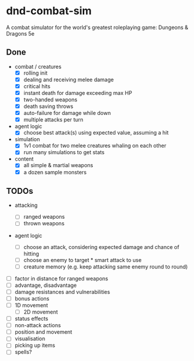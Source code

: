 # dnd-combat-sim

A combat simulator for the world's greatest roleplaying game: Dungeons & Dragons 5e

## Done

- combat / creatures
  - [x] rolling init
  - [x] dealing and receiving melee damage
  - [x] critical hits
  - [x] instant death for damage exceeding max HP
  - [x] two-handed weapons
  - [x] death saving throws
  - [x] auto-failure for damage while down
  - [x] multiple attacks per turn
- agent logic
  - [x] choose best attack(s) using expected value, assuming a hit
- simulation
  - [x] 1v1 combat for two melee creatures whaling on each other
  - [x] run many simulations to get stats
- content
  - [x] all simple & martial weapons
  - [x] a dozen sample monsters

## TODOs

- attacking
  - [ ] ranged weapons
  - [ ] thrown weapons
- agent logic

  - [ ] choose an attack, considering expected damage and chance of hitting
  - [ ] choose an enemy to target \* smart attack to use
  - [ ] creature memory (e.g. keep attacking same enemy round to round)

- [ ] factor in distance for ranged weapons
- [ ] advantage, disadvantage
- [ ] damage resistances and vulnerabilities
- [ ] bonus actions
- [ ] 1D movement
  - [ ] 2D movement
- [ ] status effects
- [ ] non-attack actions
- [ ] position and movement
- [ ] visualisation
- [ ] picking up items
- [ ] spells?
